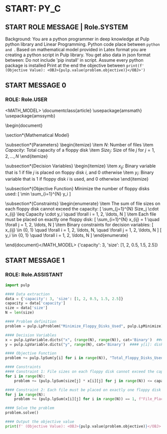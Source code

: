 # START: PY_C 
## START ROLE MESSAGE | Role.SYSTEM 
Background: You are a python programmer in deep knowledge at Pulp python library and Linear Programming. Python code place between ```python and ```. Based on mathematical model provided in Latex format you are creating a python script in Pulp library. You get also data in json format between: <DATA></DATA> Do not include 'pip install' in script. Assume every python package is installed Print at the end the objective between <OBJ></OBJ> `print(f' (Objective Value): <OBJ>{pulp.value(problem.objective)}</OBJ>')` 
## START MESSAGE 0 
### ROLE: Role.USER
<MATH_MODEL>
\documentclass{article}
\usepackage{amsmath}
\usepackage{amssymb}

\begin{document}

\section*{Mathematical Model}

\subsection*{Parameters}
\begin{itemize}
    \item $N$: Number of files
    \item $Capacity$: Total capacity of a floppy disk
    \item $Size_j$: Size of file $j$ for $j = 1, 2, \ldots, N$
\end{itemize}

\subsection*{Decision Variables}
\begin{itemize}
    \item $x_{ij}$: Binary variable that is 1 if file $j$ is placed on floppy disk $i$, and 0 otherwise
    \item $y_i$: Binary variable that is 1 if floppy disk $i$ is used, and 0 otherwise
\end{itemize}

\subsection*{Objective Function}
Minimize the number of floppy disks used:
\[
\min \sum_{i=1}^{N} y_i
\]

\subsection*{Constraints}
\begin{enumerate}
    \item The sum of file sizes on each floppy disk cannot exceed the capacity:
    \[
    \sum_{j=1}^{N} Size_j \cdot x_{ij} \leq Capacity \cdot y_i \quad \forall i = 1, 2, \ldots, N
    \]
    \item Each file must be placed on exactly one floppy disk:
    \[
    \sum_{i=1}^{N} x_{ij} = 1 \quad \forall j = 1, 2, \ldots, N
    \]
    \item Binary constraints for decision variables:
    \[
    x_{ij} \in \{0, 1\} \quad \forall i = 1, 2, \ldots, N, \quad \forall j = 1, 2, \ldots, N
    \]
    \[
    y_i \in \{0, 1\} \quad \forall i = 1, 2, \ldots, N
    \]
\end{enumerate}

\end{document}</MATH_MODEL>
<DATA>
{'capacity': 3, 'size': [1, 2, 0.5, 1.5, 2.5]}</DATA>


## START MESSAGE 1 
### ROLE: Role.ASSISTANT
```python
import pulp

#### Data extraction
data = {'capacity': 3, 'size': [1, 2, 0.5, 1.5, 2.5]}
capacity = data['capacity']
size = data['size']
N = len(size)

#### Problem definition
problem = pulp.LpProblem("Minimize_Floppy_Disks_Used", pulp.LpMinimize)

#### Decision Variables
x = pulp.LpVariable.dicts("x", (range(N), range(N)), cat='Binary')  #### x[i][j]: file j on disk i
y = pulp.LpVariable.dicts("y", range(N), cat='Binary')  #### y[i]: disk i is used

#### Objective Function
problem += pulp.lpSum(y[i] for i in range(N)), "Total_Floppy_Disks_Used"

#### Constraints
#### Constraint 1: File sizes on each floppy disk cannot exceed the capacity
for i in range(N):
    problem += (pulp.lpSum(size[j] * x[i][j] for j in range(N)) <= capacity * y[i], f"Disk_Capacity_Constraint_{i}")

#### Constraint 2: Each file must be placed on exactly one floppy disk
for j in range(N):
    problem += (pulp.lpSum(x[i][j] for i in range(N)) == 1, f"File_Placement_Constraint_{j}")

#### Solve the problem
problem.solve()

#### Output the objective value
print(f' (Objective Value): <OBJ>{pulp.value(problem.objective)}</OBJ>')
```

